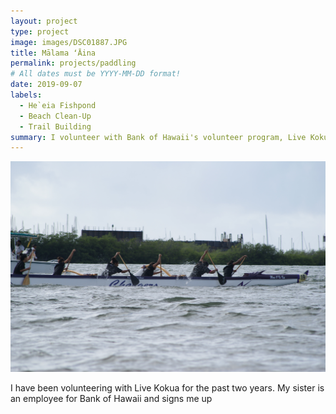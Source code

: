 ```yaml
---
layout: project
type: project
image: images/DSC01887.JPG
title: Mālama ʻĀina
permalink: projects/paddling
# All dates must be YYYY-MM-DD format!
date: 2019-09-07
labels:
  - He`eia Fishpond
  - Beach Clean-Up
  - Trail Building
summary: I volunteer with Bank of Hawaii's volunteer program, Live Kokua. 
---
```


<img class="ui medium right floated rounded image" src="../images/DSC01887.JPG">

I have been volunteering with Live Kokua for the past two years. My sister is an employee for Bank of Hawaii and signs me up
